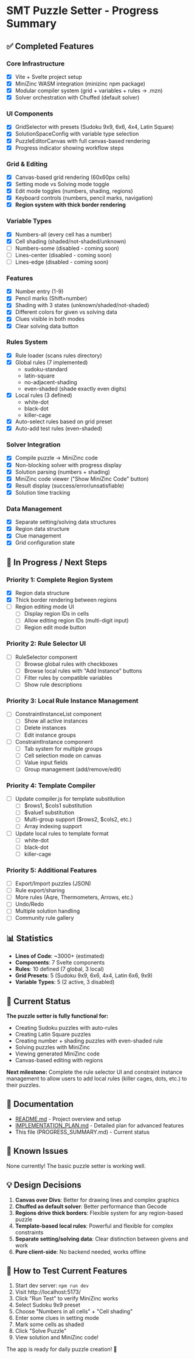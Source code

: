 # SMT Puzzle Setter - Progress Summary

## ✅ Completed Features

### Core Infrastructure
- [x] Vite + Svelte project setup
- [x] MiniZinc WASM integration (minizinc npm package)
- [x] Modular compiler system (grid + variables + rules → .mzn)
- [x] Solver orchestration with Chuffed (default solver)

### UI Components
- [x] GridSelector with presets (Sudoku 9x9, 6x6, 4x4, Latin Square)
- [x] SolutionSpaceConfig with variable type selection
- [x] PuzzleEditorCanvas with full canvas-based rendering
- [x] Progress indicator showing workflow steps

### Grid & Editing
- [x] Canvas-based grid rendering (60x60px cells)
- [x] Setting mode vs Solving mode toggle
- [x] Edit mode toggles (numbers, shading, regions)
- [x] Keyboard controls (numbers, pencil marks, navigation)
- [x] **Region system with thick border rendering**

### Variable Types
- [x] Numbers-all (every cell has a number)
- [x] Cell shading (shaded/not-shaded/unknown)
- [ ] Numbers-some (disabled - coming soon)
- [ ] Lines-center (disabled - coming soon)
- [ ] Lines-edge (disabled - coming soon)

### Features
- [x] Number entry (1-9)
- [x] Pencil marks (Shift+number)
- [x] Shading with 3 states (unknown/shaded/not-shaded)
- [x] Different colors for given vs solving data
- [x] Clues visible in both modes
- [x] Clear solving data button

### Rules System
- [x] Rule loader (scans rules directory)
- [x] Global rules (7 implemented)
  - sudoku-standard
  - latin-square
  - no-adjacent-shading
  - even-shaded (shade exactly even digits)
- [x] Local rules (3 defined)
  - white-dot
  - black-dot
  - killer-cage
- [x] Auto-select rules based on grid preset
- [x] Auto-add test rules (even-shaded)

### Solver Integration
- [x] Compile puzzle → MiniZinc code
- [x] Non-blocking solver with progress display
- [x] Solution parsing (numbers + shading)
- [x] MiniZinc code viewer ("Show MiniZinc Code" button)
- [x] Result display (success/error/unsatisfiable)
- [x] Solution time tracking

### Data Management
- [x] Separate setting/solving data structures
- [x] Region data structure
- [x] Clue management
- [x] Grid configuration state

## 🚧 In Progress / Next Steps

### Priority 1: Complete Region System
- [x] Region data structure
- [x] Thick border rendering between regions
- [ ] Region editing mode UI
  - [ ] Display region IDs in cells
  - [ ] Allow editing region IDs (multi-digit input)
  - [ ] Region edit mode button

### Priority 2: Rule Selector UI
- [ ] RuleSelector component
  - [ ] Browse global rules with checkboxes
  - [ ] Browse local rules with "Add Instance" buttons
  - [ ] Filter rules by compatible variables
  - [ ] Show rule descriptions

### Priority 3: Local Rule Instance Management
- [ ] ConstraintInstanceList component
  - [ ] Show all active instances
  - [ ] Delete instances
  - [ ] Edit instance groups

- [ ] ConstraintInstance component
  - [ ] Tab system for multiple groups
  - [ ] Cell selection mode on canvas
  - [ ] Value input fields
  - [ ] Group management (add/remove/edit)

### Priority 4: Template Compiler
- [ ] Update compiler.js for template substitution
  - [ ] $rows1, $cols1 substitution
  - [ ] $value1 substitution
  - [ ] Multi-group support ($rows2, $cols2, etc.)
  - [ ] Array indexing support

- [ ] Update local rules to template format
  - [ ] white-dot
  - [ ] black-dot
  - [ ] killer-cage

### Priority 5: Additional Features
- [ ] Export/Import puzzles (JSON)
- [ ] Rule export/sharing
- [ ] More rules (Aqre, Thermometers, Arrows, etc.)
- [ ] Undo/Redo
- [ ] Multiple solution handling
- [ ] Community rule gallery

## 📊 Statistics

- **Lines of Code**: ~3000+ (estimated)
- **Components**: 7 Svelte components
- **Rules**: 10 defined (7 global, 3 local)
- **Grid Presets**: 5 (Sudoku 9x9, 6x6, 4x4, Latin 6x6, 9x9)
- **Variable Types**: 5 (2 active, 3 disabled)

## 🎯 Current Status

**The puzzle setter is fully functional for:**
- Creating Sudoku puzzles with auto-rules
- Creating Latin Square puzzles
- Creating number + shading puzzles with even-shaded rule
- Solving puzzles with MiniZinc
- Viewing generated MiniZinc code
- Canvas-based editing with regions

**Next milestone:**
Complete the rule selector UI and constraint instance management to allow users to add local rules (killer cages, dots, etc.) to their puzzles.

## 📝 Documentation

- [README.md](README.md) - Project overview and setup
- [IMPLEMENTATION_PLAN.md](IMPLEMENTATION_PLAN.md) - Detailed plan for advanced features
- This file (PROGRESS_SUMMARY.md) - Current status

## 🐛 Known Issues

None currently! The basic puzzle setter is working well.

## 💡 Design Decisions

1. **Canvas over Divs**: Better for drawing lines and complex graphics
2. **Chuffed as default solver**: Better performance than Gecode
3. **Regions drive thick borders**: Flexible system for any region-based puzzle
4. **Template-based local rules**: Powerful and flexible for complex constraints
5. **Separate setting/solving data**: Clear distinction between givens and work
6. **Pure client-side**: No backend needed, works offline

## 🚀 How to Test Current Features

1. Start dev server: `npm run dev`
2. Visit http://localhost:5173/
3. Click "Run Test" to verify MiniZinc works
4. Select Sudoku 9x9 preset
5. Choose "Numbers in all cells" + "Cell shading"
6. Enter some clues in setting mode
7. Mark some cells as shaded
8. Click "Solve Puzzle"
9. View solution and MiniZinc code!

The app is ready for daily puzzle creation! 🎉
